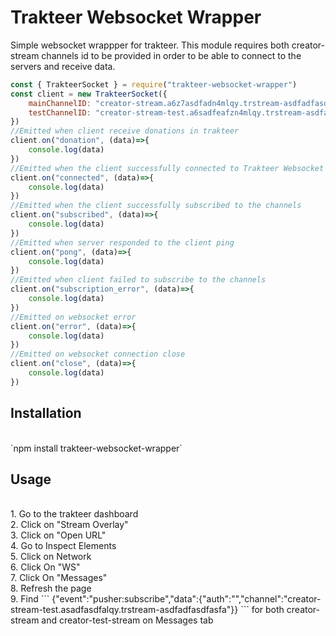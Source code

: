 # Trakteer Websocket Wrapper
Simple websocket wrappper for trakteer. This module requires both creator-stream channels id to be provided in order to be able to connect to the servers and receive data. <br>
```Javascript
const { TrakteerSocket } = require("trakteer-websocket-wrapper")
const client = new TrakteerSocket({
    mainChannelID: "creator-stream.a6z7asdfadn4mlqy.trstream-asdfadfasdfasfqT",
    testChannelID: "creator-stream-test.a6sadfeafzn4mlqy.trstream-asdfadfasdfasfqT"
})
//Emitted when client receive donations in trakteer
client.on("donation", (data)=>{
    console.log(data)
})
//Emitted when the client successfully connected to Trakteer Websocket
client.on("connected", (data)=>{
    console.log(data)
})
//Emitted when the client successfully subscribed to the channels
client.on("subscribed", (data)=>{
    console.log(data)
})
//Emitted when server responded to the client ping
client.on("pong", (data)=>{
    console.log(data)
})
//Emitted when client failed to subscribe to the channels
client.on("subscription_error", (data)=>{
    console.log(data)
})
//Emitted on websocket error
client.on("error", (data)=>{
    console.log(data)
})
//Emitted on websocket connection close
client.on("close", (data)=>{
    console.log(data)
})
```
<h2>Installation</h2> <br>
`npm install trakteer-websocket-wrapper` <br>

<h2>Usage</h2> <br>
1. Go to the trakteer dashboard <br>
2. Click on "Stream Overlay" <br>
3. Click on "Open URL" <br>
4. Go to Inspect Elements <br>
5. Click on Network <br>
6. Click On "WS" <br>
7. Click On "Messages" <br>
8. Refresh the page <br>
9. Find 
  ```
  {"event":"pusher:subscribe","data":{"auth":"","channel":"creator-stream-test.asadfasdfalqy.trstream-asdfadfasdfasfa"}}
  ```
  for both creator-stream and creator-test-stream on Messages tab <br>
